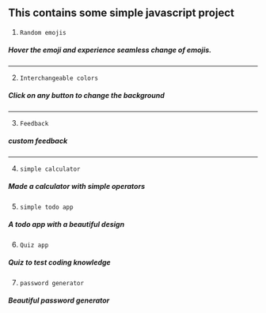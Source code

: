 ## This contains some simple javascript project

1.  `Random emojis`

##### Hover the emoji and experience seamless change of emojis.

---

2. `Interchangeable colors`

##### Click on any button to change the background

---

3. `Feedback`

##### custom feedback

---

4. `simple calculator`

##### Made a calculator with simple operators

5. `simple todo app`

##### A todo app with a beautiful design

6. `Quiz app`

##### Quiz to test coding knowledge

7. `password generator`

##### Beautiful password generator
